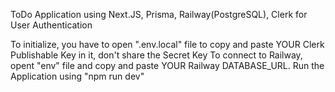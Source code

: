 ToDo Application using Next.JS, Prisma, Railway(PostgreSQL), Clerk for User Authentication

To initialize, you have to open ".env.local" file to copy and paste YOUR Clerk Publishable Key in it, don't share the Secret Key
To connect to Railway, opent "env" file and copy and paste YOUR Railway DATABASE_URL.
Run the Application using "npm run dev"
